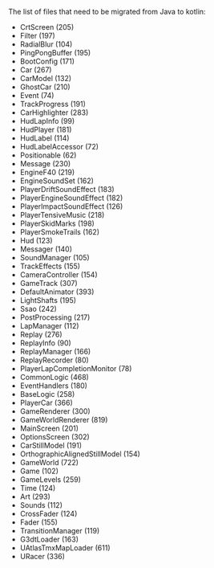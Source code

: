 The list of files that need to be migrated from Java to kotlin:

<ul>
<li>CrtScreen (205)</li>
<li>Filter (197)</li>
<li>RadialBlur (104)</li>
<li>PingPongBuffer (195)</li>
<li>BootConfig (171)</li>
<li>Car (267)</li>
<li>CarModel (132)</li>
<li>GhostCar (210)</li>
<li>Event (74)</li>
<li>TrackProgress (191)</li>
<li>CarHighlighter (283)</li>
<li>HudLapInfo (99)</li>
<li>HudPlayer (181)</li>
<li>HudLabel (114)</li>
<li>HudLabelAccessor (72)</li>
<li>Positionable (62)</li>
<li>Message (230)</li>
<li>EngineF40 (219)</li>
<li>EngineSoundSet (162)</li>
<li>PlayerDriftSoundEffect (183)</li>
<li>PlayerEngineSoundEffect (182)</li>
<li>PlayerImpactSoundEffect (126)</li>
<li>PlayerTensiveMusic (218)</li>
<li>PlayerSkidMarks (198)</li>
<li>PlayerSmokeTrails (162)</li>
<li>Hud (123)</li>
<li>Messager (140)</li>
<li>SoundManager (105)</li>
<li>TrackEffects (155)</li>
<li>CameraController (154)</li>
<li>GameTrack (307)</li>
<li>DefaultAnimator (393)</li>
<li>LightShafts (195)</li>
<li>Ssao (242)</li>
<li>PostProcessing (217)</li>
<li>LapManager (112)</li>
<li>Replay (276)</li>
<li>ReplayInfo (90)</li>
<li>ReplayManager (166)</li>
<li>ReplayRecorder (80)</li>
<li>PlayerLapCompletionMonitor (78)</li>
<li>CommonLogic (468)</li>
<li>EventHandlers (180)</li>
<li>BaseLogic (258)</li>
<li>PlayerCar (366)</li>
<li>GameRenderer (300)</li>
<li>GameWorldRenderer (819)</li>
<li>MainScreen (201)</li>
<li>OptionsScreen (302)</li>
<li>CarStillModel (191)</li>
<li>OrthographicAlignedStillModel (154)</li>
<li>GameWorld (722)</li>
<li>Game (102)</li>
<li>GameLevels (259)</li>
<li>Time (124)</li>
<li>Art (293)</li>
<li>Sounds (112)</li>
<li>CrossFader (124)</li>
<li>Fader (155)</li>
<li>TransitionManager (119)</li>
<li>G3dtLoader (163)</li>
<li>UAtlasTmxMapLoader (611)</li>
<li>URacer (336)</li>
</ul>